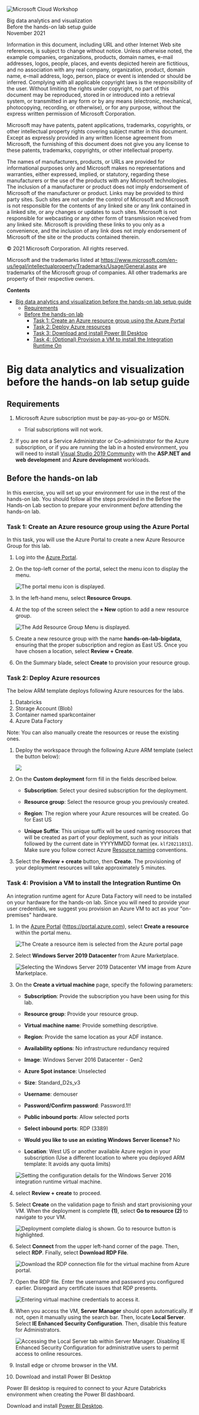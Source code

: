 ![Microsoft Cloud Workshop](https://github.com/Microsoft/MCW-Template-Cloud-Workshop/raw/main/Media/ms-cloud-workshop.png 'Microsoft Cloud Workshop')

<div class="MCWHeader1">
Big data analytics and visualization
</div>

<div class="MCWHeader2">
Before the hands-on lab setup guide
</div>

<div class="MCWHeader3">
November 2021
</div>

Information in this document, including URL and other Internet Web site references, is subject to change without notice. Unless otherwise noted, the example companies, organizations, products, domain names, e-mail addresses, logos, people, places, and events depicted herein are fictitious, and no association with any real company, organization, product, domain name, e-mail address, logo, person, place or event is intended or should be inferred. Complying with all applicable copyright laws is the responsibility of the user. Without limiting the rights under copyright, no part of this document may be reproduced, stored in or introduced into a retrieval system, or transmitted in any form or by any means (electronic, mechanical, photocopying, recording, or otherwise), or for any purpose, without the express written permission of Microsoft Corporation.

Microsoft may have patents, patent applications, trademarks, copyrights, or other intellectual property rights covering subject matter in this document. Except as expressly provided in any written license agreement from Microsoft, the furnishing of this document does not give you any license to these patents, trademarks, copyrights, or other intellectual property.

The names of manufacturers, products, or URLs are provided for informational purposes only and Microsoft makes no representations and warranties, either expressed, implied, or statutory, regarding these manufacturers or the use of the products with any Microsoft technologies. The inclusion of a manufacturer or product does not imply endorsement of Microsoft of the manufacturer or product. Links may be provided to third party sites. Such sites are not under the control of Microsoft and Microsoft is not responsible for the contents of any linked site or any link contained in a linked site, or any changes or updates to such sites. Microsoft is not responsible for webcasting or any other form of transmission received from any linked site. Microsoft is providing these links to you only as a convenience, and the inclusion of any link does not imply endorsement of Microsoft of the site or the products contained therein.

© 2021 Microsoft Corporation. All rights reserved.

Microsoft and the trademarks listed at <https://www.microsoft.com/en-us/legal/intellectualproperty/Trademarks/Usage/General.aspx> are trademarks of the Microsoft group of companies. All other trademarks are property of their respective owners.

**Contents**

<!-- TOC -->

- [Big data analytics and visualization before the hands-on lab setup guide](#big-data-analytics-and-visualization-before-the-hands-on-lab-setup-guide)
  - [Requirements](#requirements)
  - [Before the hands-on lab](#before-the-hands-on-lab)
    - [Task 1: Create an Azure resource group using the Azure Portal](#task-1-create-an-azure-resource-group-using-the-azure-portal)
    - [Task 2: Deploy Azure resources](#task-2-deploy-azure-resources)
    - [Task 3: Download and install Power BI Desktop](#task-3-download-and-install-power-bi-desktop)
    - [Task 4: (Optional) Provision a VM to install the Integration Runtime On](#task-4-optional-provision-a-vm-to-install-the-integration-runtime-on)

<!-- /TOC -->

# Big data analytics and visualization before the hands-on lab setup guide

## Requirements

1. Microsoft Azure subscription must be pay-as-you-go or MSDN.

   - Trial subscriptions will not work.

2. If you are not a Service Administrator or Co-administrator for the Azure subscription, or if you are running the lab in a hosted environment, you will need to install [Visual Studio 2019 Community](https://visualstudio.microsoft.com/downloads/) with the **ASP.NET and web development** and **Azure development** workloads.

## Before the hands-on lab

In this exercise, you will set up your environment for use in the rest of the hands-on lab. You should follow all the steps provided in the Before the Hands-on Lab section to prepare your environment _before_ attending the hands-on lab.

### Task 1: Create an Azure resource group using the Azure Portal

In this task, you will use the Azure Portal to create a new Azure Resource Group for this lab.

1. Log into the [Azure Portal](https://portal.azure.com).

2. On the top-left corner of the portal, select the menu icon to display the menu.

    ![The portal menu icon is displayed.](media/portal-menu-icon.png "Menu icon")

3. In the left-hand menu, select **Resource Groups**.

4. At the top of the screen select the **+ New** option to add a new resource group.

   ![The Add Resource Group Menu is displayed.](media/add-resource-group-menu.png 'Resource Group Menu')

5. Create a new resource group with the name **hands-on-lab-bigdata**, ensuring that the proper subscription and region as East US.  Once you have chosen a location, select **Review + Create**.

6. On the Summary blade, select **Create** to provision your resource group.

### Task 2: Deploy Azure resources

The below ARM template deploys following Azure resources for the labs.
1. Databricks 
2. Storage Account (Blob)
3. Container named sparkcontainer
4. Azure Data Factory

Note: You can also manually create the resources or reuse the existing ones.

1. Deploy the workspace through the following Azure ARM template (select the button below):

    <a href="https://portal.azure.com/#create/Microsoft.Template/uri/https%3A%2F%2Fraw.githubusercontent.com%2FMicrosoft%2FMCW-Big-data-and-visualization%2Fmain%2FHands-on%20lab%2Fsetup%2F%2Farm.json" target="_blank"><img src="https://aka.ms/deploytoazurebutton" /></a>

2. On the **Custom deployment** form fill in the fields described below.

   - **Subscription**: Select your desired subscription for the deployment.
   - **Resource group**: Select the resource group you previously created.
   - **Region**: The region where your Azure resources will be created. Go for East US 

   - **Unique Suffix**: This unique suffix will be used naming resources that will be created as part of your deployment, such as your initials followed by the current date in YYYYMMDD format (ex. `klf20211031`). Make sure you follow correct Azure [Resource naming](https://docs.microsoft.com/en-us/azure/cloud-adoption-framework/ready/azure-best-practices/naming-and-tagging#resource-naming) conventions.

3. Select the **Review + create** button, then **Create**. The provisioning of your deployment resources will take approximately 5 minutes.

### Task 4: Provision a VM to install the Integration Runtime On

An integration runtime agent for Azure Data Factory will need to be installed on your hardware for the hands-on lab. Since you will need to provide your user credentials, we suggest you provision an Azure VM to act as your "on-premises" hardware.

1. In the [Azure Portal](https://portal.azure.com) (<https://portal.azure.com>), select **Create a resource** within the portal menu.

   ![The Create a resource item is selected from the Azure portal page](media/azure-portal-create-resource.png 'Create Resource')

2. Select **Windows Server 2019 Datacenter** from Azure Marketplace.

   ![Selecting the Windows Server 2019 Datacenter VM image from Azure Marketplace.](media/windows-server-2016-for-ir.png "Choosing a marketplace VM image to host the IR")

3. On the **Create a virtual machine** page, specify the following parameters:

   - **Subscription**: Provide the subscription you have been using for this lab.

   - **Resource group**: Provide your resource group.

   - **Virtual machine name**: Provide something descriptive.

   - **Region**: Provide the same location as your ADF instance.

   - **Availability options**: No infrastructure redundancy required

   - **Image**: Windows Server 2016 Datacenter - Gen2

   - **Azure Spot instance**: Unselected

   - **Size**: Standard_D2s_v3

   - **Username**: demouser

   - **Password/Confirm password**: Password.1!!

   - **Public inbound ports**: Allow selected ports

   - **Select inbound ports**: RDP (3389)

   - **Would you like to use an existing Windows Server license?** No
   
   - **Location**: West US or another available Azure region in your subscription (Use a different location to where you deployed ARM template: It avoids any quota limits)

   ![Setting the configuration details for the Windows Server 2016 integration runtime virtual machine.](media/ir-vm-config.PNG "Providing VM configuration information prior to creating it")

4. select **Review + create** to proceed.

5. Select **Create** on the validation page to finish and start provisioning your VM. When the deployment is complete **(1)**, select **Go to resource (2)** to navigate to your VM.

   ![Deployment complete dialog is shown. Go to resource button is highlighted.](media/vm-deployment-complete.png 'Deployment Complete')

6. Select **Connect** from the upper left-hand corner of the page. Then, select **RDP**. Finally, select **Download RDP File**.

   ![Download the RDP connection file for the virtual machine from Azure portal.](media/rdp-into-ir-vm.PNG "Downloading an RDP file to access the VM")

7. Open the RDP file. Enter the username and password you configured earlier. Disregard any certificate issues that RDP presents.

   ![Entering virtual machine credentials to access it.](media/vm-rdp-credentials.PNG "Providing user credentials to access the VM over RDP")

8. When you access the VM, **Server Manager** should open automatically. If not, open it manually using the search bar. Then, locate **Local Server**. Select **IE Enhanced Security Configuration**. Then, disable this feature for Administrators.

   ![Accessing the Local Server tab within Server Manager. Disabling IE Enhanced Security Configuration for administrative users to permit access to online resources.](media/disabled-ie-enhanced-security.PNG "Disabling IE Enhanced Security Configuration to access websites")

9. Install edge or chrome browser in the VM. 
10. Download and install Power BI Desktop

Power BI desktop is required to connect to your Azure Databricks environment when creating the Power BI dashboard.

Download and install [Power BI Desktop](https://powerbi.microsoft.com/desktop/). 

